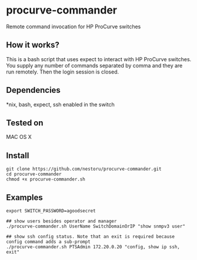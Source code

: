 # procurve-commander
Remote command invocation for HP ProCurve switches

## How it works?
This is a bash script that uses expect to interact with HP ProCurve switches. 
You supply any number of commands separated by comma and they are run remotely. Then the login session is closed.

## Dependencies
*nix, bash, expect, ssh enabled in the switch

## Tested on
MAC OS X

## Install
```
git clone https://github.com/nestoru/procurve-commander.git
cd procurve-commander
chmod +x procurve-commander.sh
```

## Examples
```
export SWITCH_PASSWORD=agoodsecret

## show users besides operator and manager
./procurve-commander.sh UserName SwitchDomainOrIP "show snmpv3 user"

## show ssh config status. Note that an exit is required because config command adds a sub-prompt
./procurve-commander.sh PTSAdmin 172.20.0.20 "config, show ip ssh, exit"
```
